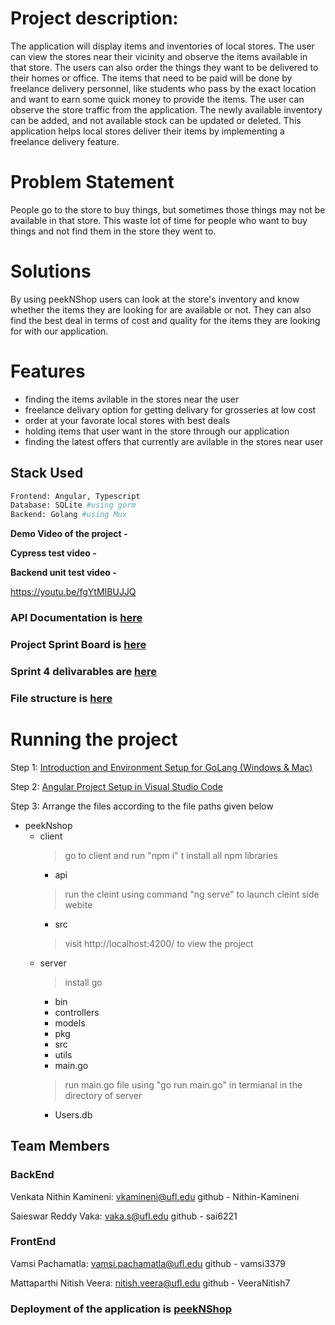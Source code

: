 # Project description:
The application will display items and inventories of local stores. The user can view the stores near their vicinity and observe the items available in that store. The users can also order the things they want to be delivered to their homes or office. The items that need to be paid will be done by freelance delivery personnel, like students who pass by the exact location and want to earn some quick money to provide the items. The user can observe the store traffic from the application. The newly available inventory can be added, and not available stock can be updated or deleted. This application helps local stores deliver their items by implementing a freelance delivery feature.

# Problem Statement

People go to the store to buy things, but sometimes those things may not be available in that store. This waste lot of time for people who want to buy things and not find them in the store they went to.

# Solutions

By using peekNShop users can look at the store's inventory and know whether the items they are looking for are available or not. They can also find the best deal in terms of cost and quality for the items they are looking for with our application.

# Features
- finding the items avilable in the stores near the user
- freelance delivary option for getting delivary for grosseries at low cost
- order at your favorate local stores with best deals
- holding items that user want in the store through our application
- finding the latest offers that currently are avilable in the stores near user

## Stack Used

```bash
Frontend: Angular, Typescript
Database: SQLite #using gorm
Backend: Golang #using Mux
```

<strong>Demo Video of the project - </strong>


<strong>Cypress test video - </strong>


<strong>Backend unit test video - </strong>

https://youtu.be/fgYtMIBUJJQ


### API Documentation is [here](https://github.com/Nithin-Kamineni/peekNshop/wiki/REST-API-Documentation)

### Project Sprint Board is [here](https://github.com/Nithin-Kamineni/peekNshop/projects/1)

### Sprint 4 delivarables are [here](https://github.com/Nithin-Kamineni/peekNshop/blob/main/sprint.md)

### File structure is [here](https://github.com/Nithin-Kamineni/peekNshop/wiki/File-Structure)

# Running the project
Step 1: [Introduction and Environment Setup for GoLang (Windows & Mac)](https://www.youtube.com/watch?v=dgIh-VYcWYw "Introduction and Environment Setup for GoLang (Windows & Mac)")

Step 2: [Angular Project Setup in Visual Studio Code](https://www.youtube.com/watch?v=ZJejjL1Iev0 "Angular Project Setup in Visual Studio Code")

Step 3: Arrange the files according to the file paths given below 
- peekNshop
  - client
    > go to client and run "npm i" t install all npm libraries
    - api
    > run the cleint using command "ng serve" to launch cleint side webite
    - src
    > visit http://localhost:4200/ to view the project
  - server
    > install go
    - bin
    - controllers
    - models
    - pkg
    - src
    - utils
    - main.go
    > run main.go file using "go run main.go" in termianal in the directory of server
    - Users.db
  
  
## Team Members
### BackEnd
Venkata Nithin Kamineni: vkamineni@ufl.edu github - Nithin-Kamineni

Saieswar Reddy Vaka: vaka.s@ufl.edu github - sai6221
### FrontEnd
Vamsi Pachamatla: vamsi.pachamatla@ufl.edu github - vamsi3379

Mattaparthi Nitish Veera: nitish.veera@ufl.edu github - VeeraNitish7


### Deployment of the application is [peekNShop](https://github.com/Nithin-Kamineni/peekNshop/projects/1)
